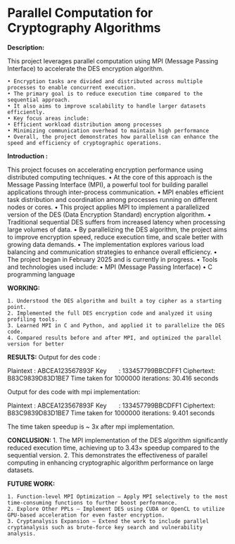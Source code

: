 # Parallel Computation for Cryptography Algorithms

**Description:** 

This project leverages parallel computation using MPI (Message Passing Interface) to accelerate the DES encryption algorithm.

    • Encryption tasks are divided and distributed across multiple processes to enable concurrent execution.
    • The primary goal is to reduce execution time compared to the sequential approach.
    • It also aims to improve scalability to handle larger datasets efficiently.
    • Key focus areas include:
    • Efficient workload distribution among processes
    • Minimizing communication overhead to maintain high performance
    • Overall, the project demonstrates how parallelism can enhance the speed and efficiency of cryptographic operations.

**Introduction :**

 This project focuses on accelerating encryption performance using distributed computing techniques.
    • At the core of this approach is the Message Passing Interface (MPI), a powerful tool for building parallel applications through inter-process communication.
    • MPI enables efficient task distribution and coordination among processes running on different nodes or cores.
    • This project applies MPI to implement a parallelized version of the DES (Data Encryption Standard) encryption algorithm.
    • Traditional sequential DES suffers from increased latency when processing large volumes of data.
    • By parallelizing the DES algorithm, the project aims to improve encryption speed, reduce execution time, and scale better with growing data demands.
    • The implementation explores various load balancing and communication strategies to enhance overall efficiency.
    • The project began in February 2025 and is currently in progress.
    • Tools and technologies used include:
    • MPI (Message Passing Interface)
    • C programming language

**WORKING:**

    1. Understood the DES algorithm and built a toy cipher as a starting point.
    2. Implemented the full DES encryption code and analyzed it using profiling tools.
    3. Learned MPI in C and Python, and applied it to parallelize the DES code.
    4. Compared results before and after MPI, and optimized the parallel version for better 

 **RESULTS:**
 Output for des code :
 
Plaintext : ABCEA123567893F
Key       : 133457799BBCDFF1
Ciphertext: B83C9839D83D1BE7
Time taken for 1000000 iterations: 30.416 seconds

Output for des code with mpi implementation:

Plaintext : ABCEA123567893F
Key       : 133457799BBCDFF1
Ciphertext: B83C9839D83D1BE7
Time taken for 1000000 iterations: 9.401 seconds

  The time taken speedup is ~ 3x after mpi implementation.

**CONCLUSION:**
    1. The MPI implementation of the DES algorithm significantly reduced execution time, achieving up to 3.43× speedup compared to the sequential version.
    2. This demonstrates the effectiveness of parallel computing in enhancing cryptographic algorithm performance on large datasets.

**FUTURE WORK:**

    1. Function-level MPI Optimization – Apply MPI selectively to the most time-consuming functions to further boost performance.   
    2. Explore Other PPLs – Implement DES using CUDA or OpenCL to utilize GPU-based acceleration for even faster encryption.
    3. Cryptanalysis Expansion – Extend the work to include parallel cryptanalysis such as brute-force key search and vulnerability analysis.
       



